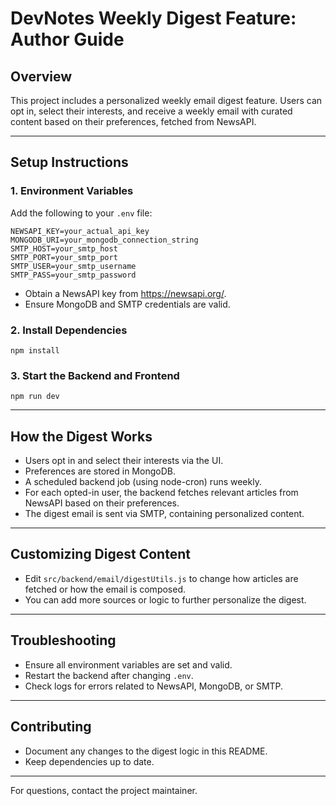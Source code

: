 # DevNotes Weekly Digest Feature: Author Guide

## Overview
This project includes a personalized weekly email digest feature. Users can opt in, select their interests, and receive a weekly email with curated content based on their preferences, fetched from NewsAPI.

---

## Setup Instructions

### 1. Environment Variables
Add the following to your `.env` file:

```
NEWSAPI_KEY=your_actual_api_key
MONGODB_URI=your_mongodb_connection_string
SMTP_HOST=your_smtp_host
SMTP_PORT=your_smtp_port
SMTP_USER=your_smtp_username
SMTP_PASS=your_smtp_password
```

- Obtain a NewsAPI key from https://newsapi.org/.
- Ensure MongoDB and SMTP credentials are valid.

### 2. Install Dependencies

```
npm install
```

### 3. Start the Backend and Frontend

```
npm run dev
```

---

## How the Digest Works
- Users opt in and select their interests via the UI.
- Preferences are stored in MongoDB.
- A scheduled backend job (using node-cron) runs weekly.
- For each opted-in user, the backend fetches relevant articles from NewsAPI based on their preferences.
- The digest email is sent via SMTP, containing personalized content.

---

## Customizing Digest Content
- Edit `src/backend/email/digestUtils.js` to change how articles are fetched or how the email is composed.
- You can add more sources or logic to further personalize the digest.

---

## Troubleshooting
- Ensure all environment variables are set and valid.
- Restart the backend after changing `.env`.
- Check logs for errors related to NewsAPI, MongoDB, or SMTP.

---

## Contributing
- Document any changes to the digest logic in this README.
- Keep dependencies up to date.

---

For questions, contact the project maintainer.
